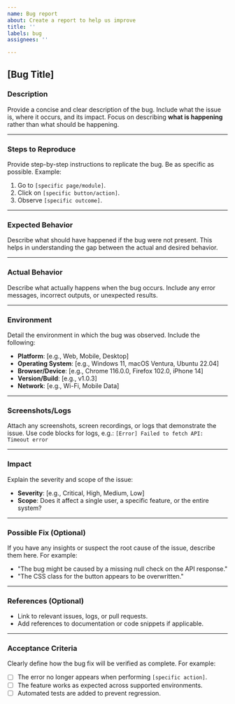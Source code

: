 ```yaml
---
name: Bug report
about: Create a report to help us improve
title: ''
labels: bug
assignees: ''

---
```


## **[Bug Title]**

### **Description**

Provide a concise and clear description of the bug. Include what the issue is, where it occurs, and its impact. Focus on describing **what is happening** rather than what should be happening.

---

### **Steps to Reproduce**

Provide step-by-step instructions to replicate the bug. Be as specific as possible. Example:

1. Go to `[specific page/module]`.
2. Click on `[specific button/action]`.
3. Observe `[specific outcome]`.

---

### **Expected Behavior**

Describe what should have happened if the bug were not present. This helps in understanding the gap between the actual and desired behavior.

---

### **Actual Behavior**

Describe what actually happens when the bug occurs. Include any error messages, incorrect outputs, or unexpected results.

---

### **Environment**

Detail the environment in which the bug was observed. Include the following:

- **Platform**: [e.g., Web, Mobile, Desktop]
- **Operating System**: [e.g., Windows 11, macOS Ventura, Ubuntu 22.04]
- **Browser/Device**: [e.g., Chrome 116.0.0, Firefox 102.0, iPhone 14]
- **Version/Build**: [e.g., v1.0.3]
- **Network**: [e.g., Wi-Fi, Mobile Data]

---

### **Screenshots/Logs**

Attach any screenshots, screen recordings, or logs that demonstrate the issue. Use code blocks for logs, e.g.: `[Error] Failed to fetch API: Timeout error`

---

### **Impact**

Explain the severity and scope of the issue:

- **Severity**: [e.g., Critical, High, Medium, Low]
- **Scope**: Does it affect a single user, a specific feature, or the entire system?

---

### **Possible Fix (Optional)**

If you have any insights or suspect the root cause of the issue, describe them here. For example:

- "The bug might be caused by a missing null check on the API response."
- "The CSS class for the button appears to be overwritten."

---

### **References (Optional)**

- Link to relevant issues, logs, or pull requests.
- Add references to documentation or code snippets if applicable.

---

### **Acceptance Criteria**

Clearly define how the bug fix will be verified as complete. For example:

- [ ] The error no longer appears when performing `[specific action]`.
- [ ] The feature works as expected across supported environments.
- [ ] Automated tests are added to prevent regression.
